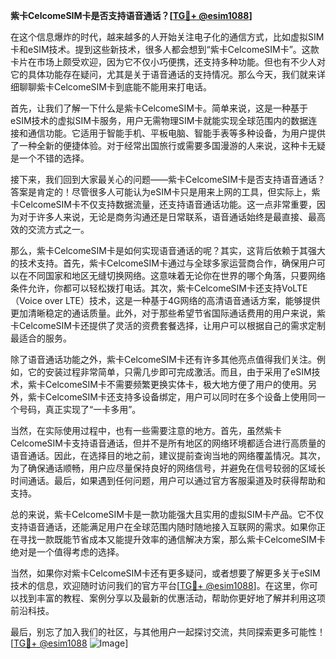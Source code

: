 **紫卡CelcomeSIM卡是否支持语音通话？[[TG💪+ @esim1088](https://t.me/s/esim1088)]**

在这个信息爆炸的时代，越来越多的人开始关注电子化的通信方式，比如虚拟SIM卡和eSIM技术。提到这些新技术，很多人都会想到“紫卡CelcomeSIM卡”。这款卡片在市场上颇受欢迎，因为它不仅小巧便携，还支持多种功能。但也有不少人对它的具体功能存在疑问，尤其是关于语音通话的支持情况。那么今天，我们就来详细聊聊紫卡CelcomeSIM卡到底能不能用来打电话。

首先，让我们了解一下什么是紫卡CelcomeSIM卡。简单来说，这是一种基于eSIM技术的虚拟SIM卡服务，用户无需物理SIM卡就能实现全球范围内的数据连接和通信功能。它适用于智能手机、平板电脑、智能手表等多种设备，为用户提供了一种全新的便捷体验。对于经常出国旅行或需要多国漫游的人来说，这种卡无疑是一个不错的选择。

接下来，我们回到大家最关心的问题——紫卡CelcomeSIM卡是否支持语音通话？答案是肯定的！尽管很多人可能认为eSIM卡只是用来上网的工具，但实际上，紫卡CelcomeSIM卡不仅支持数据流量，还支持语音通话功能。这一点非常重要，因为对于许多人来说，无论是商务沟通还是日常联系，语音通话始终是最直接、最高效的交流方式之一。

那么，紫卡CelcomeSIM卡是如何实现语音通话的呢？其实，这背后依赖于其强大的技术支持。首先，紫卡CelcomeSIM卡通过与全球多家运营商合作，确保用户可以在不同国家和地区无缝切换网络。这意味着无论你在世界的哪个角落，只要网络条件允许，你都可以轻松拨打电话。其次，紫卡CelcomeSIM卡还支持VoLTE（Voice over LTE）技术，这是一种基于4G网络的高清语音通话方案，能够提供更加清晰稳定的通话质量。此外，对于那些希望节省国际通话费用的用户来说，紫卡CelcomeSIM卡还提供了灵活的资费套餐选择，让用户可以根据自己的需求定制最适合的服务。

除了语音通话功能之外，紫卡CelcomeSIM卡还有许多其他亮点值得我们关注。例如，它的安装过程非常简单，只需几步即可完成激活。而且，由于采用了eSIM技术，紫卡CelcomeSIM卡不需要频繁更换实体卡，极大地方便了用户的使用。另外，紫卡CelcomeSIM卡还支持多设备绑定，用户可以同时在多个设备上使用同一个号码，真正实现了“一卡多用”。

当然，在实际使用过程中，也有一些需要注意的地方。首先，虽然紫卡CelcomeSIM卡支持语音通话，但并不是所有地区的网络环境都适合进行高质量的语音通话。因此，在选择目的地之前，建议提前查询当地的网络覆盖情况。其次，为了确保通话顺畅，用户应尽量保持良好的网络信号，并避免在信号较弱的区域长时间通话。最后，如果遇到任何问题，用户可以通过官方客服渠道及时获得帮助和支持。

总的来说，紫卡CelcomeSIM卡是一款功能强大且实用的虚拟SIM卡产品。它不仅支持语音通话，还能满足用户在全球范围内随时随地接入互联网的需求。如果你正在寻找一款既能节省成本又能提升效率的通信解决方案，那么紫卡CelcomeSIM卡绝对是一个值得考虑的选择。

当然，如果你对紫卡CelcomeSIM卡还有更多疑问，或者想要了解更多关于eSIM技术的信息，欢迎随时访问我们的官方平台[[TG💪+ @esim1088](https://t.me/s/esim1088)]。在这里，你可以找到丰富的教程、案例分享以及最新的优惠活动，帮助你更好地了解并利用这项前沿科技。

最后，别忘了加入我们的社区，与其他用户一起探讨交流，共同探索更多可能性！[[TG💪+ @esim1088](https://t.me/s/esim1088) ![Image](https://i.postimg.cc/4NQfJmqS/Snipaste-2025-05-13-00-14-12.png)]